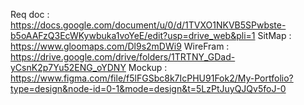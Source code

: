 Req doc  :<br>https://docs.google.com/document/u/0/d/1TVXO1NKVB5SPwbste-b5oAAFzQ3EcWKywbuka1voYeE/edit?usp=drive_web&pli=1
SitMap   :<br>https://www.gloomaps.com/Dl9s2mDWi9
WireFram :<br>https://drive.google.com/drive/folders/1TRTNY_GDad-yCsnK2p7Yu52ENG_oYDNY
Mockup   :<br>https://www.figma.com/file/f5lFGSbc8k7IcPHU91Fok2/My-Portfolio?type=design&node-id=0-1&mode=design&t=5LzPtJuyQJQv5foJ-0

